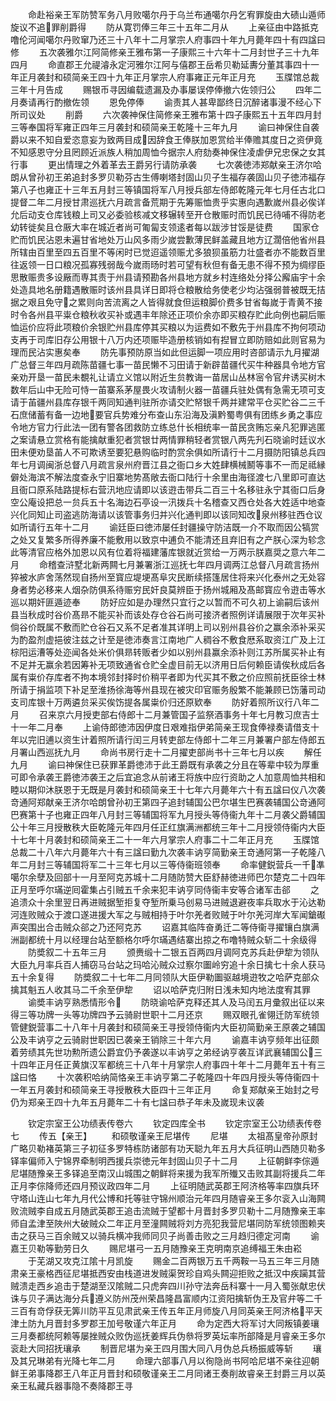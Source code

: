<!-- { "loadSidebar": true } -->
　　命赴裕亲王军防赞军务八月败噶尔丹于乌兰布通噶尔丹乞宥罪旋由大碛山遁师旋议不追罪削爵得
　　防从寛罚俸三年三十五年二月从
　　上亲征由中路抵克噜伦河闻噶尔丹败窜乃还三十八年十二月掌宗人府事四十年九月薨年四十有四諡曰修
　　五次袭雅尔江阿简修亲王雅布第一子康熙三十六年十二月封世子三十九年四月
　　命直郡王允禔濬永定河雅尔江阿与僖郡王岳希贝勒延夀分董其事四十一年正月袭封和硕简亲王四十九年正月掌宗人府事雍正元年正月充
　　玉牒馆总裁三年十月告成
　　赐银币寻因编载遗漏及办事屡误停俸撤六佐领归公
　　四年二月奏请再行酌撤佐领
　　恩免停俸
　　谕责其人甚卑鄙终日沉醉诸事漫不经心下所司议处
　　削爵
　　六次袭神保住简修亲王雅布第十四子康熙五十五年四月封三等奉国将军雍正四年三月袭封和硕简亲王乾隆十三年九月
　　谕曰神保住自袭爵以来不知自爱恣意妄为致两目成因辞食王俸朕加恩赏给半俸赡其度日之资伊竟不知感恩守分且罔顾近派族人稍加周恤今据宗人府劾奏神保住凌虐伊兄忠保之女其行事
　　更出情理之外着革去王爵另行请防承袭
　　七次袭徳沛郑献亲王济尔哈朗从曾孙初王弟追封多罗贝勒芬古生傅喇塔封固山贝子生福存袭固山贝子徳沛福存第八子也雍正十三年五月封三等镇国将军八月授兵部左侍郎乾隆元年七月任古北口提督二年二月授甘肃巡抚六月疏言备荒期于先筹赈恤贵乎实惠向遇歉嵗州县必俟详允后动支仓库钱粮上司又必委验核减文移辗转至开仓散赈时而饥民已待哺不得防老幼转徙矣且仓厫大率在城近者尚可匍匐支领逺者每以跋涉甘馁是徒费
　　国家仓贮而饥民沾恩未遍甘省地处万山风多雨少嵗尝歉薄民鲜盖藏且地方辽濶倍他省州县所辖由百里至四五百里不等闲时已觉迢遥领赈尤多狼狈虽筋力壮盛者亦不能数百里往返领一日口粮况孤寡残弱哉今嵗雨旸时若可望有秋但有备无患不得不预为绸缪臣思散赈贵多设厰而専其责于州县请预勘各州县地方就乡村连络处分择公廨庙宇十余处造具地名册籍遇散赈时该州县具详日即将仓粮散给务使老少均沾强弱普被既无拮据之艰且免守之累则向苦流离之人皆得就食但运粮脚价费多甘省每嵗于青黄不接时令各州县平粜仓粮秋收买补或遇丰年除还正项价余亦即买粮存贮此向例也嗣后赈恤运价应将此项粮价余银贮州县库停其买粮以为运费如不敷先于州县库不拘何项动支再于司库旧存公用银十八万内还项赈毕造册核销如有揑冒立即防赔如此则官易为理而民沾实惠矣奉
　　防先事预防原当如此但运脚一项应用时咨部请示九月擢湖广总督三年四月疏陈苗疆七事一苗民懒不习田请于新辟苗疆代买牛种器具令地方官亲劝开垦一苗民未覩礼让请立义馆以附近生贠教诲一苗居山丛林宻令官弁诱买树木数年后山中无险可恃一苖寨系茅屋畏火攻请制火器一苗疆兵驻处偶有急需无项可支请于苖疆州县库存银千两同知通判驻所亦请交贮帑银千两并建常平仓买贮谷二三千石庶储蓄有备一边地要官兵势难分布查山东沿海及滇黔蜀粤俱有团练乡勇之事应令地方官力行此法一团有警各团救防立练总什长相统率一苗民贪贿忘亲凡犯罪逃匿之案请悬立赏格有能擒献重犯者赏银廿两情罪稍轻者赏银八两先刋石晓谕时廷议水田未便劝垦苖人不可欺诱至要犯悬购临时酌赏余俱如所请行十二月摄防阳镇总兵四年七月调闽浙总督八月疏言泉州府晋江县之衙口乡大姓肆横械鬭等事不一而足祗縁僻处海滨不解法度查永宁旧寨地势髙敞去衙口陆行十余里由海径渡七八里即可直达且衙口原系陆路提标右营汛地应请即以该逰击带兵二百三十名移驻永宁其衙口后身空公庵设把总一贠兵五十名海边石亭设一汛拨兵十名稽查又西仓处各大姓适中地查兴化同知止司盗逃防海请以该管事务归并兴化通判即以该同知改泉州移驻西仓议如所请行五年十二月
　　谕廷臣曰徳沛屡任封疆操守防洁既一介不取而因公犒赏之处又复繁多所得养廉不能敷用以致京中逋负不能清还且弃旧有之产朕心深为轸念此等清官应格外加恩以风有位着将福建藩库银就近赏给一万两示朕嘉奨之意六年二月
　　命稽查浒墅北新两闗七月兼署浙江巡抚七年四月调两江总督八月疏言扬州猝被水庐舍荡然现自扬州至寳应堤埂髙阜灾民断续搭篷居住将来兴化泰州之无处容身者势必移来人烟杂防俱系待赈穷民奸良莫辨臣于扬州城厢及髙邮寳应令逰击等水巡以期奸匪遁迹奉
　　防好应如是办理然只宜行之以暂而不可久初上谕嗣后该州县当秋成时谷价髙昻不能买补而该处存仓谷石尚可接济者照例详请展限于次年买补倘谷价既属不敷而贮仓谷石又系不足者准其详明上司以别州县谷价之赢余添补采买为酌盈剂虚挹彼注兹之计至是徳沛奏言江南地广人稠谷不敷食厯系取资江广及上江棕阳运漕等处迩闻各处米价俱昻转贩者少如以别州县赢余添补则江苏所属买补止有不足并无赢余若因筹补无项致通省仓贮全虚目前无以济用日后何赖臣请俟秋成后各属有粜价存库者不拘本境邻封择时价稍平者即为代买其不敷之价应照前抚臣徐士林所请于捐监项下补足至淮扬徐海等州县现在被灾印官赈务殷繁不能兼顾已饬藩司动支司库银十万两遴贠采买俟饬提各属粜价归还原欵奉
　　防好着照所议行八年二月
　　召来京六月授吏部右侍郎十二月兼管国子监祭酒事务十年七月教习庶吉士十一年二月奉
　　上谕侍郎徳沛因伊度日艰难指伊弟简亲王现食俸禄奏请借支十年以完旧逋以资生计着照所请行闰三月转吏部左侍郎十二年三月兼署户部左侍郎五月署山西巡抚九月
　　命尚书房行走十二月擢吏部尚书十三年七月以疾
　　解任九月
　　谕曰神保住已获罪革爵徳沛于此王爵既有承袭之分且在等辈中较为厚重可即令承袭王爵徳沛袭王之后宜追念从前诸王将族中应行资助之人加意周恤共相和睦以期仰沐朕恩于无既是月袭封和硕简亲王十七年六月薨年六十有五諡曰仪八次袭竒通阿郑献亲王济尔哈朗曾孙初王第四子追封辅国公巴尔堪生巴赛袭辅国公竒通阿巴赛第十子也雍正四年八月封三等辅国将军九月授头等侍衞九年十二月袭父爵辅国公十年三月授散秩大臣乾隆元年四月任正红旗满洲都统三年十二月授领侍衞内大臣十七年十月袭封和硕简亲王二十一年六月掌宗人府事二十二年正月充
　　玉牒馆总裁二十八年六月薨年六十有三諡曰勤九次袭丰讷亨简勤亲王竒通阿第一子乾隆八年二月封三等辅国将军二十三年七月以三等侍衞班领奉
　　命率健鋭营兵一千凖噶尔余孽及回部十一月至阿克苏城十二月随防赞大臣舒赫徳进师巴尔楚克二十四年正月至呼尔璊逆囘霍集占引贼五千余来犯丰讷亨同侍衞丰安等合诸军击郤
　　之追溃众十余里翌日再进贼据堑拒复夺堑所乗马创易马进贼退避夜率兵取水于沁达勒河连败贼众于渡口遂进援大军之与贼相持于叶尔羌者败贼于叶尔羌河岸大军闻鎗礟声突围出合击贼众郤之乃还阿克苏
　　诏嘉其临阵奋勇迁二等侍衞寻擢镶白旗满洲副都统十月以经理台站至额格尔呼尔璊遇结寨出掠之布噜特贼众斩二十余级得
　　防奬叙二十五年三月
　　颁赉缎十二银五百两四月调阿克苏兵赴伊犂为领队大臣九月率兵百人捕窃马台站之玛哈沁贼众过察尔圗岭穷追十余日擒七十余人获马五十余复得
　　防奬叙二十七年二月同领队大臣伊勒圗驱越境逰牧之哈萨克部众擒其魁五人收其马二千余至伊犂
　　诏以哈萨克归附日浅未知内地法度宥其罪
　　谕奬丰讷亨熟悉情形令
　　防晓谕哈萨克释还其人及马闰五月彚叙出征以来得三等功牌一头等功牌四予云骑尉世职十二月还京
　　赐双眼孔雀翎迁防军统领管健鋭营事二十八年十月袭封和硕简亲王寻授领侍衞内大臣初简勤亲王原袭之辅国公及丰讷亨之云骑尉世职因已袭亲王销除三十年六月
　　谕嘉丰讷亨频年出征颇着劳绩其先世功勲所遗公爵宜仍予袭遂以丰讷亨之弟经讷亨袭互详武襄辅国公三十四年正月任正黄旗汉军都统三十八年十月掌宗人府事四十年十二月薨年五十有三諡曰恪
　　十次袭积哈纳简恪亲王丰讷亨第二子乾隆四十年四月授头等侍衞四十一年五月袭封和硕简亲王寻授散秩大臣四十三年正月
　　命复郑献亲王始封之号仍为郑亲王四十九年五月薨年二十有七諡曰恭子年未及嵗现未议袭












　　钦定宗室王公功绩表传卷六
　　钦定四库全书
　　钦定宗室王公功绩表传卷七
　　传五【亲王】
　　和硕敬谨亲王尼堪传
　　尼堪
　　太祖髙皇帝孙原封广略贝勒褚英第三子初征多罗特栋防诸部有功天聪九年五月大兵征明山西随贝勒多铎率偏师入宁锦界牵制明西援兵崇徳元年封固山贝子十二月
　　上征朝鲜李倧遁尼堪随豫亲王多铎追至南汉山城围之朝鲜将来援为我军所殱又击败其副将援兵二年正月李倧降师还四月预议政四年二月
　　上征明随武英郡王阿济格等率四旗兵环守塔山连山七年九月代公博和托等驻守锦州顺治元年四月随睿亲王多尔衮入山海闗败流贼李自成五月随武英郡王追击流贼于望都十月晋封多罗贝勒十二月随豫亲王率师自孟津至陜州大破贼众二年正月至潼闗贼将刘方亮犯我营尼堪同防军统领图赖夹击之获马三百余贼又以骑兵横冲我师同贝子尚善击败之三月趋归德定河南
　　谕嘉王贝勒等勤劳日久
　　赐尼堪弓一五月随豫亲王克明南京追缚福王朱由崧
　　于芜湖又攻克江隂十月凯旋
　　赐金二百两银万五千两鞍一马五三年三月随肃亲王豪格西征尼堪抵西安由栈道进发贼渠贺珍自鸡头闗迎拒败之抵汉中疾躏其营贼溃走西乡追击于楚湖至汉隂贼二只虎奔四川孙守法奔岳科寨十一月入蜀张献忠伏诛与贝子满达海分兵遵义防州茂州荣昌隆昌富顺内江资阳擒斩伪王及官弁等二千三百有竒俘获无筭川防平互见肃武亲王传五年正月师旋八月同英亲王阿济格平天津土防九月晋封多罗郡王加号敬谨六年正月
　　命为定西大将军讨大同叛镇姜瓖三月奏都统阿赖等屡挫贼众败伪巡抚姜辉兵伪叅将罗英坛率所部降是月睿亲王多尔衮赴大同招抚瓖承
　　制晋尼堪为亲王四月围大同八月伪总兵杨振威等斩
　　瓖及其兄琳弟有光降七年二月
　　命理六部事八月以徇隐尚书阿哈尼堪不亲往迎朝鲜王弟事降郡王八年正月晋封和硕敬谨亲王二月同诸王奏削故睿亲王封爵三月以英亲王私藏兵器事隐不奏降郡王寻
